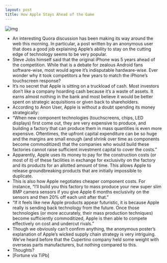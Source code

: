 ```yaml
---
layout: post
title: How Apple Stays Ahead of the Game
---
```

![img](http://media.idownloadblog.com/wp-content/uploads/2011/07/manufacterer.jpg)
* An interesting Quora discussion has been making its way around the web this morning. In particular, a post written by an anonymous user that does a good job explaining Apple’s ability to stay on the cutting edge of technology seems to be very popular.
* Steve Jobs himself said that the original iPhone was 5 years ahead of the competition. While that is a debate for zealous Android fans software-wise, most would agree it’s indisputable hardware-wise. Ever wonder why it took competitors a few years to match the iPhone’s touchscreen response?
* It’s no secret that Apple is sitting on a truckload of cash. Most investors don’t like a company hoarding cash because it’s a waste of assets. It earns almost nothing in the bank and most believe it would be better spent on strategic acquisitions or given back to shareholders.
* According to Anon User, Apple is without a doubt spending its money strategically:
* “When new component technologies (touchscreens, chips, LED displays) first come out, they are very expensive to produce, and building a factory that can produce them in mass quantities is even more expensive. Oftentimes, the upfront capital expenditure can be so huge and the margins are small enough (and shrink over time as components become commoditized) that the companies who would build these factories cannot raise sufficient investment capital to cover the costs.”
* Apparently, Apple uses its money to pay for the construction costs (or most of it) of these facilities in exchange for exclusivity on the factory and its products for an allotted amount of time. This allows Apple to release groundbreaking products that are initially impossible to duplicate.
* This is also how Apple negotiates cheaper component costs. For instance, “I’ll build you this factory to mass produce your new super slim 8MP camera sensors if you give Apple 6 months exclusivity on the sensors and then 20% off each unit after that.”
* “If it feels like new Apple products appear futuristic, it is because Apple really is sending back technology from the future. Once those technologies (or more accurately, their mass production techniques) become sufficiently commoditized, Apple is then able to compete effectively on cost and undercut rivals.”
* Though we obviously can’t confirm anything, the anonymous poster’s explanation of Apple’s wicked supply chain strategy is very intriguing. We’ve heard before that the Cupertino company held some weight with overseas parts manufacturers, but nothing compared to this.
* Thoughts?
* [Fortune via TiPb]

